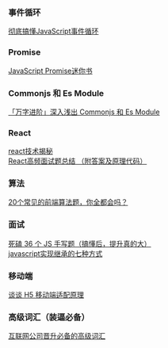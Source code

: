 ### 事件循环
[彻底搞懂JavaScript事件循环](https://juejin.cn/post/6992167223523541023)

### Promise
[JavaScript Promise迷你书](http://liubin.org/promises-book/)

### Commonjs 和 Es Module
[「万字进阶」深入浅出 Commonjs 和 Es Module](https://juejin.cn/post/6994224541312483336)
### React
[react技术揭秘](https://react.iamkasong.com/)</br>
[React高频面试题总结 （附答案及原理代码）](https://juejin.cn/post/7275550906207338559)

### 算法
[20个常见的前端算法题，你全都会吗？](https://juejin.cn/post/7158730050718662687)

### 面试
[死磕 36 个 JS 手写题（搞懂后，提升真的大）](https://juejin.cn/post/6946022649768181774)</br>
[javascript实现继承的七种方式](https://juejin.cn/post/6844904161071333384)

### 移动端
[谈谈 H5 移动端适配原理](https://juejin.cn/post/7266671630025031699)

### 高级词汇（装逼必备）
[互联网公司晋升必备的高级词汇](https://zhuanlan.zhihu.com/p/154331284)